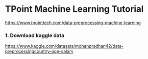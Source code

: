 # TPoint Machine Learning Tutorial
https://www.tpointtech.com/data-preprocessing-machine-learning

### 1. Download kaggle data
https://www.kaggle.com/datasets/mohanpradhan42/data-preprocessingcountry-age-salary
